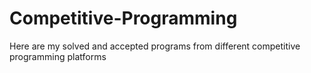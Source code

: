 # Competitive-Programming
Here are my solved and accepted programs from different competitive programming platforms
